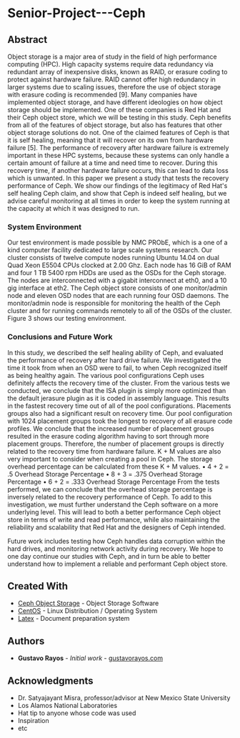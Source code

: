 # Senior-Project---Ceph

## Abstract 
Object storage is a major area of study in the field
of high performance computing (HPC). High capacity systems
require data redundancy via redundant array of inexpensive
disks, known as RAID, or erasure coding to protect against
hardware failure. RAID cannot offer high redundancy in larger
systems due to scaling issues, therefore the use of object storage
with erasure coding is recommended [9]. Many companies
have implemented object storage, and have different ideologies
on how object storage should be implemented. One of these
companies is Red Hat and their Ceph object store, which we
will be testing in this study. Ceph benefits from all of the
features of object storage, but also has features that other
object storage solutions do not. One of the claimed features
of Ceph is that it is self healing, meaning that it will recover
on its own from hardware failure [5]. The performance of
recovery after hardware failure is extremely important in these
HPC systems, because these systems can only handle a certain
amount of failure at a time and need time to recover. During
this recovery time, if another hardware failure occurs, this can
lead to data loss which is unwanted. In this paper we present
a study that tests the recovery performance of Ceph. We show
our findings of the legitimacy of Red Hat's self healing Ceph
claim, and show that Ceph is indeed self healing, but we advise
careful monitoring at all times in order to keep the system
running at the capacity at which it was designed to run.

### System Environment

Our test environment is made possible by NMC PRObE,
which is a one of a kind computer facility dedicated to
large scale systems research. Our cluster consists of twelve
compute nodes running Ubuntu 14.04 on dual Quad Xeon
E5504 CPUs clocked at 2.00 Ghz. Each node has 16 GiB
of RAM and four 1 TB 5400 rpm HDDs are used as the
OSDs for the Ceph storage. The nodes are interconnected
with a gigabit interconnect at eth0, and a 10 gig interface at
eth2. The Ceph object store consists of one monitor/admin
node and eleven OSD nodes that are each running four
OSD daemons. The monitor/admin node is responsible for
monitoring the health of the Ceph cluster and for running
commands remotely to all of the OSDs of the cluster. Figure
3 shows our testing environment.

### Conclusions and Future Work

In this study, we described the self healing ability of
Ceph, and evaluated the performance of recovery after hard
drive failure. We investigated the time it took from when an
OSD were to fail, to when Ceph recognized itself as being
healthy again. The various pool configurations Ceph uses
definitely affects the recovery time of the cluster.
From the various tests we conducted, we conclude that
the ISA plugin is simply more optimized than the default
jerasure plugin as it is coded in assembly language. This
results in the fastest recovery time out of all of the pool
configurations.
Placements groups also had a significant result on recovery time. Our pool configuration with 1024 placement
groups took the longest to recovery of all erasure code profiles. We conclude that the increased number of placement
groups resulted in the erasure coding algorithm having to
sort through more placement groups. Therefore, the number
of placement groups is directly related to the recovery time
from hardware failure.
K + M values are also very important to consider when
creating a pool in Ceph. The storage overhead percentage
can be calculated from these K + M values.
• 4 + 2 = .5 Overhead Storage Percentage
• 8 + 3 = .375 Overhead Storage Percentage
• 6 + 2 = .333 Overhead Storage Percentage
From the tests performed, we can conclude that the overhead storage percentage is inversely related to the recovery
performance of Ceph.
To add to this investigation, we must further understand
the Ceph software on a more underlying level. This will
lead to both a better performance Ceph object store in terms
of write and read performance, while also maintaining the
reliability and scalability that Red Hat and the designers of
Ceph intended.

Future work includes testing how Ceph handles data
corruption within the hard drives, and monitoring network
activity during recovery.
We hope to one day continue our studies with Ceph,
and in turn be able to better understand how to implement
a reliable and performant Ceph object store.

## Created With

* [Ceph Object Storage](https://ceph.io/) - Object Storage Software
* [CentOS](https://www.centos.org/) - Linux Distribution / Operating System
* [Latex](https://www.latex-project.org//) - Document preparation system

## Authors

* **Gustavo Rayos** - *Initial work* - [gustavorayos.com](https://www.gustavorayos.com)

## Acknowledgments

* Dr. Satyajayant Misra, professor/advisor at New Mexico State University
* Los Alamos National Laboratories
* Hat tip to anyone whose code was used
* Inspiration
* etc
